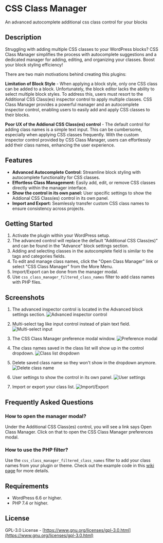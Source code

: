 # CSS Class Manager

An advanced autocomplete additional css class control for your blocks

## Description

Struggling with adding multiple CSS classes to your WordPress blocks? CSS Class Manager simplifies the process with autocomplete suggestions and a dedicated manager for adding, editing, and organizing your classes. Boost your block styling efficiency!

There are two main motivations behind creating this plugins:

**Limitation of Block Style** - When applying a block style, only one CSS class can be added to a block. Unfortunately, the block editor lacks the ability to select multiple block styles. To address this, users must resort to the Additional CSS Class(es) inspector control to apply multiple classes. CSS Class Manager provides a powerful manager and an autocomplete inspector control, enabling users to easily add and apply CSS classes to their blocks.

**Poor UX of the Addional CSS Class(es) control** - The default control for adding class names is a simple text input. This can be cumbersome, especially when applying CSS classes frequently. With the custom inspector control provided by CSS Class Manager, users can effortlessly add their class names, enhancing the user experience.

## Features

- **Advanced Autocomplete Control:** Streamline block styling with autocomplete functionality for CSS classes.
- **Effortless Class Management:** Easily add, edit, or remove CSS classes directly within the manager interface.
- **Show the control in its own panel:** User specific settings to show the Addional CSS Class(es) control in its own panel.
- **Import and Export:** Seamlessly transfer custom CSS class names to ensure consistency across projects.

## Getting Started

1. Activate the plugin within your WordPress setup.
2. The advanced control will replace the default "Additional CSS Class(es)" and can be found in the "Advance" block settings section.
3. Adding and selecting classes in the autocomplete field is similar to the tags and categories fields.
4. To edit and manage class names, click the "Open Class Manager" link or select "CSS Class Manager" from the More Menu.
5. Import/Export can be done from the manager modal.
6. Use `css_class_manager_filtered_class_names` filter to add class names with PHP files.

## Screenshots

1. The advanced inspector control is located in the Advanced block settings section.
   ![Advanced inspector control](.wp-org/screenshot-1.png)

2. Multi-select tag like input control instead of plain text field.
   ![Multi-select input](.wp-org/screenshot-2.png)

3. The CSS Class Manager preference modal window.
   ![Preference modal](.wp-org/screenshot-3.png)

4. The class names saved in the class list will show up in the control dropdown.
   ![Class list dropdown](.wp-org/screenshot-4.png)

5. Delete saved class name so they won't show in the dropdown anymore.
   ![Delete class name](.wp-org/screenshot-5.png)

6. User settings to show the control in its own panel.
   ![User settings](.wp-org/screenshot-6.png)

7. Import or export your class list.
   ![Import/Export](.wp-org/screenshot-7.png)

## Frequently Asked Questions

### How to open the manager modal?
Under the Additional CSS Class(es) control, you will see a link says Open Class Manager. Click on that to open the CSS Class Manager preferences modal.

### How to use the PHP filter?
Use the `css_class_manager_filtered_class_names` filter to add your class names from your plugin or theme. Check out the example code in this [wiki page](https://github.com/ediamin/css-class-manager/wiki#how-to-use-the-php-filter) for more details.

## Requirements

- WordPress 6.6 or higher.
- PHP 7.4 or higher.

## License

GPL-3.0 License - [https://www.gnu.org/licenses/gpl-3.0.html](https://www.gnu.org/licenses/gpl-3.0.html)
